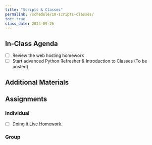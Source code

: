 ```yaml
---
title: "Scripts & Classes"
permalink: /schedule/10-scripts-classes/
toc: true
class_date: 2024-09-26
---
```


## In-Class Agenda

- [ ] Review the web hosting homework
- [ ] Start advanced Python Refresher & Introduction to Classes (To be posted).

## Additional Materials

## Assignments

### Individual

- [ ] [Doing it Live Homework]({{site.baseurl}}/materials/introducing-humanities-computing/08-intro-web#homework-doing-it-live).

### Group